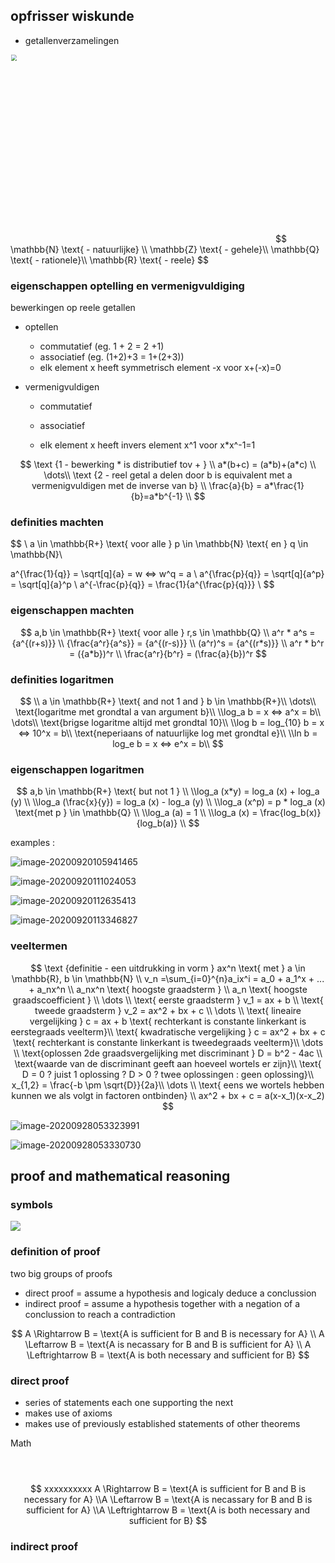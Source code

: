 ## 	opfrisser wiskunde 

- getallenverzamelingen 

<img src="https://1.bp.blogspot.com/-qbvhLl9GMGs/WhLLFEnhwHI/AAAAAAAAJ9U/L2czeeXoGec80y9vM89nIk0GRvg0bgfeQCLcBGAs/s1600/Types%2Bof%2Bnumber.jpg" style="margin:0 auto; zoom: 0.6; object-position: 10px -50px; object-fit: cover;   width: 700px; height: 500px;"/>
$$
\mathbb{N} \text{ - natuurlijke} \\
\mathbb{Z} \text{ - gehele}\\
\mathbb{Q} \text{ - rationele}\\
\mathbb{R} \text{ - reele}
$$

### eigenschappen optelling en vermenigvuldiging

bewerkingen op reele getallen

* optellen

  * commutatief (eg. 1 + 2 = 2 +1)
  * associatief (eg. (1+2)+3 = 1+(2+3))
  * elk element x heeft symmetrisch element -x voor x+(-x)=0

* vermenigvuldigen

  * commutatief

  * associatief

  * elk element x heeft invers element x^1 voor x*x^-1=1

    

$$
\text {1 - bewerking * is distributief tov + } \\ a*(b+c) = (a*b)+(a*c) \\
\dots\\
\text {2 - reel getal a delen door b is equivalent met a vermenigvuldigen met de inverse van b} \\
\frac{a}{b} = a*\frac{1}{b}=a*b^{-1} \\
$$

### definities machten

$$
\\ a \in \mathbb{R+} \text{ voor alle } p \in \mathbb{N} \text{ en } q \in \mathbb{N}\\ 

a^{\frac{1}{q}} = \sqrt[q]{a} = w <=> w^q = a \\
a^{\frac{p}{q}} = \sqrt[q]{a^p} = \sqrt[q]{a}^p \\
a^{-\frac{p}{q}} = \frac{1}{a^{\frac{p}{q}}} \\
$$



### eigenschappen machten


$$
a,b \in \mathbb{R+} \text{ voor alle } r,s \in \mathbb{Q} \\
a^r * a^s = {a^{(r+s)}} \\
{\frac{a^r}{a^s}} = {a^{(r-s)}} \\
(a^r)^s = {a^{(r*s)}} \\
a^r * b^r = ({a*b})^r \\
\frac{a^r}{b^r} = (\frac{a}{b})^r
$$


### definities logaritmen

$$
\\ a \in \mathbb{R+} \text{ and not 1 and } b \in \mathbb{R+}\\ 
\dots\\
\text{logaritme met grondtal a van argument b}\\
\\log_a b = x <=> a^x = b\\
\dots\\
\text{brigse logaritme altijd met grondtal 10}\\
\\log b = log_{10} b = x <=> 10^x = b\\
\text{neperiaans of natuurlijke log met grondtal e}\\
\\ln b = log_e b = x <=> e^x = b\\
$$





### eigenschappen logaritmen

$$
a,b \in \mathbb{R+} \text{ but not 1 } \\
\\log_a (x*y) = log_a (x) + log_a (y) \\
\\log_a (\frac{x}{y}) = log_a (x) - log_a (y) \\
\\log_a (x^p) = p * log_a (x) \text{met p } \in \mathbb{Q} \\
\\log_a (a) = 1 \\
\\log_a (x) = \frac{log_b(x)}{log_b(a)} \\
$$

examples : 

![image-20200920105941465](C:\Users\henri\AppData\Roaming\Typora\typora-user-images\image-20200920105941465.png)

![image-20200920111024053](C:\Users\henri\AppData\Roaming\Typora\typora-user-images\image-20200920111024053.png)

![image-20200920112635413](C:\Users\henri\AppData\Roaming\Typora\typora-user-images\image-20200920112635413.png)

![image-20200920113346827](C:\Users\henri\AppData\Roaming\Typora\typora-user-images\image-20200920113346827.png)

### veeltermen

$$
\text {definitie - een uitdrukking in vorm }  ax^n \text{ met } a \in \mathbb{R}, b \in \mathbb{N} \\
v_n =\sum_{i=0}^{n}a_ix^i = a_0 + a_1^x + ... + a_nx^n \\
a_nx^n \text{ hoogste graadsterm } \\
a_n \text{ hoogste graadscoefficient } \\
\dots \\
\text{ eerste graadsterm } v_1 = ax + b \\
\text{ tweede graadsterm } v_2 = ax^2 + bx + c \\
\dots \\
\text{ lineaire vergelijking } c = ax + b \text{ rechterkant is constante linkerkant is eerstegraads veelterm}\\
\text{ kwadratische vergelijking } c = ax^2 + bx + c \text{ rechterkant is constante linkerkant is tweedegraads veelterm}\\
\dots \\
\text{oplossen 2de graadsvergelijking met discriminant } D = b^2 - 4ac \\
\text{waarde van de discriminant geeft aan hoeveel wortels er zijn}\\
\text{ D = 0 ? juist 1 oplossing ? D > 0 ? twee oplossingen : geen oplossing}\\
x_{1,2} = \frac{-b \pm \sqrt{D}}{2a}\\
\dots \\
\text{ eens we wortels hebben kunnen we als volgt in factoren ontbinden} \\
ax^2 + bx + c = a(x-x_1)(x-x_2)
$$

![image-20200928053323991](C:\Users\henri\AppData\Roaming\Typora\typora-user-images\image-20200928053323991.png)

![image-20200928053330730](C:\Users\henri\AppData\Roaming\Typora\typora-user-images\image-20200928053330730.png)





## proof and mathematical reasoning



### symbols

<img src="https://res.cloudinary.com/dri8yyakb/image/upload/v1602482793/Screenshot_2020-10-12_080517_arsgfp.png"/>

### definition of proof 

two big groups of proofs 

- direct proof = assume a hypothesis and logicaly deduce a conclussion
- indirect proof = assume a hypothesis together with a negation of a conclussion to reach a contradiction 


$$
A \Rightarrow B = \text{A is sufficient for B and B is necessary for A} \\
A \Leftarrow B = \text{A is necassary for B and B is sufficient for A} \\
A \Leftrightarrow B = \text{A is both necessary and sufficient for B}
$$

### direct proof

- series of statements each one supporting the next 
- makes use of axioms 
- makes use of previously established statements of other theorems 

Math
				
					
				
				
						
				
			
			


​				
​				
					$$
				xxxxxxxxxx A \Rightarrow B = \text{A is sufficient for B and B is necessary for A} \\A \Leftarrow B = \text{A is necassary for B and B is sufficient for A} \\A \Leftrightarrow B = \text{A is both necessary and sufficient for B}
				$$
### indirect proof





